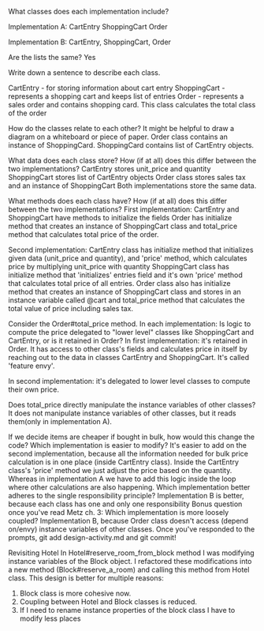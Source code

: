 

What classes does each implementation include?

Implementation A:
CartEntry
ShoppingCart
Order

Implementation B:
CartEntry,
ShoppingCart,
Order

Are the lists the same? Yes

Write down a sentence to describe each class.

CartEntry - for storing information about cart entry
ShoppingCart - represents a shopping cart and keeps list of entries
Order - represents a sales order and contains shopping card. This class calculates the total class of the order

How do the classes relate to each other? It might be helpful to draw a diagram on a whiteboard or piece of paper.
 Order class contains an instance of ShoppingCard. ShoppingCard contains list of CartEntry objects.


What data does each class store? How (if at all) does this differ between the two implementations?
CartEntry stores unit_price and quantity
ShoppingCart stores list of CartEntry objects
Order class stores sales tax and an instance of ShoppingCart
Both implementations store the same data.


What methods does each class have? How (if at all) does this differ between the two implementations?
First implementation:
CartEntry and ShoppingCart have methods to initialize the fields
Order has initialize method that creates an instance of ShoppingCart class and total_price method that calculates total price of the order.

Second implementation:
CartEntry class has initialize method that initializes  given data (unit_price and quantity), and 'price' method, which calculates price by multiplying unit_price with quantity
ShoppingCart class has initialize method that 'initializes' entries field and it's own 'price' method that calculates total price of all entries.
Order class also has initialize method that creates an instance of ShoppingCart class and stores in an instance variable called @cart and total_price method that calculates the total value of price including sales tax.


Consider the Order#total_price method. In each implementation:
Is logic to compute the price delegated to "lower level" classes like ShoppingCart and CartEntry, or is it retained in Order?
In first implementation:
it's retained in Order. It has access to other class's fields and calculates price in itself by reaching out to the data in classes CartEntry and ShoppingCart. It's called 'feature envy'.

In second implementation: it's delegated to lower level classes to compute their own price.  

Does total_price directly manipulate the instance variables of other classes?
It does not manipulate instance variables of other classes, but it reads them(only in implementation A).

If we decide items are cheaper if bought in bulk, how would this change the code? Which implementation is easier to modify?
It's easier to add on the second implementation, because all the information needed for bulk price calculation is in one place (inside CartEntry class). Inside the CartEntry class's 'price' method we just adjust the price based on the quantity. Whereas in implementation A we have to add this logic inside the loop where other calculations are also happening.
Which implementation better adheres to the single responsibility principle? Implementation B is better, because each class has one and only one responsibility
Bonus question once you've read Metz ch. 3: Which implementation is more loosely coupled? Implementation B, because Order class doesn't access (depend on/envy) instance variables of other classes.
Once you've responded to the prompts, git add design-activity.md and git commit!



Revisiting Hotel
In Hotel#reserve_room_from_block method I was modifying instance variables of the Block object. I refactored these modifications into a new method (Block#reserve_a_room) and calling this method from Hotel class. This design is better for multiple reasons:
1. Block class is more cohesive now.
2. Coupling between Hotel and Block classes is reduced.
3. If I need to rename instance properties of the block class I have to modify less places
